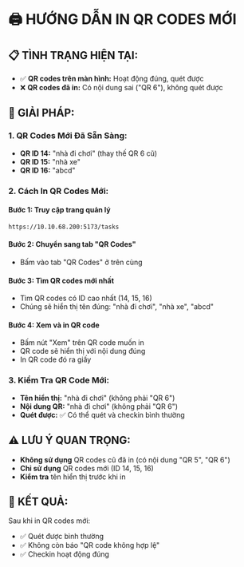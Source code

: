 # 🖨️ HƯỚNG DẪN IN QR CODES MỚI

## 📋 **TÌNH TRẠNG HIỆN TẠI:**
- ✅ **QR codes trên màn hình:** Hoạt động đúng, quét được
- ❌ **QR codes đã in:** Có nội dung sai ("QR 6"), không quét được

## 🔧 **GIẢI PHÁP:**

### 1. **QR Codes Mới Đã Sẵn Sàng:**
- **QR ID 14:** "nhà đi chơi" (thay thế QR 6 cũ)
- **QR ID 15:** "nhà xe" 
- **QR ID 16:** "abcd"

### 2. **Cách In QR Codes Mới:**

#### **Bước 1:** Truy cập trang quản lý
```
https://10.10.68.200:5173/tasks
```

#### **Bước 2:** Chuyển sang tab "QR Codes"
- Bấm vào tab "QR Codes" ở trên cùng

#### **Bước 3:** Tìm QR codes mới nhất
- Tìm QR codes có ID cao nhất (14, 15, 16)
- Chúng sẽ hiển thị tên đúng: "nhà đi chơi", "nhà xe", "abcd"

#### **Bước 4:** Xem và in QR code
- Bấm nút "Xem" trên QR code muốn in
- QR code sẽ hiển thị với nội dung đúng
- In QR code đó ra giấy

### 3. **Kiểm Tra QR Code Mới:**
- **Tên hiển thị:** "nhà đi chơi" (không phải "QR 6")
- **Nội dung QR:** "nhà đi chơi" (không phải "QR 6")
- **Quét được:** ✅ Có thể quét và checkin bình thường

## ⚠️ **LƯU Ý QUAN TRỌNG:**
- **Không sử dụng** QR codes cũ đã in (có nội dung "QR 5", "QR 6")
- **Chỉ sử dụng** QR codes mới (ID 14, 15, 16)
- **Kiểm tra** tên hiển thị trước khi in

## 🎯 **KẾT QUẢ:**
Sau khi in QR codes mới:
- ✅ Quét được bình thường
- ✅ Không còn báo "QR code không hợp lệ"
- ✅ Checkin hoạt động đúng
